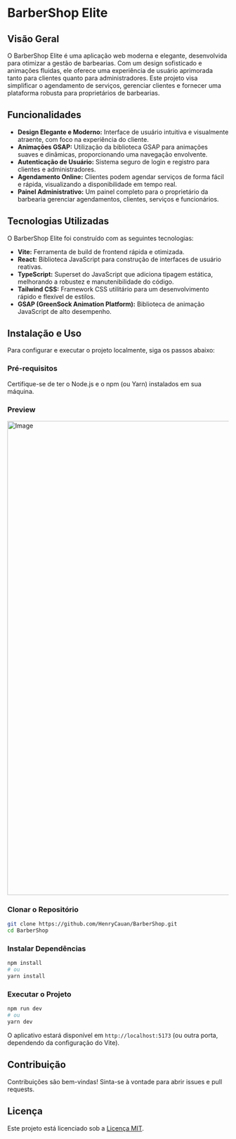 # BarberShop Elite

## Visão Geral

O BarberShop Elite é uma aplicação web moderna e elegante, desenvolvida para otimizar a gestão de barbearias. Com um design sofisticado e animações fluidas, ele oferece uma experiência de usuário aprimorada tanto para clientes quanto para administradores. Este projeto visa simplificar o agendamento de serviços, gerenciar clientes e fornecer uma plataforma robusta para proprietários de barbearias.

## Funcionalidades

*   **Design Elegante e Moderno:** Interface de usuário intuitiva e visualmente atraente, com foco na experiência do cliente.
*   **Animações GSAP:** Utilização da biblioteca GSAP para animações suaves e dinâmicas, proporcionando uma navegação envolvente.
*   **Autenticação de Usuário:** Sistema seguro de login e registro para clientes e administradores.
*   **Agendamento Online:** Clientes podem agendar serviços de forma fácil e rápida, visualizando a disponibilidade em tempo real.
*   **Painel Administrativo:** Um painel completo para o proprietário da barbearia gerenciar agendamentos, clientes, serviços e funcionários.

## Tecnologias Utilizadas

O BarberShop Elite foi construído com as seguintes tecnologias:

*   **Vite:** Ferramenta de build de frontend rápida e otimizada.
*   **React:** Biblioteca JavaScript para construção de interfaces de usuário reativas.
*   **TypeScript:** Superset do JavaScript que adiciona tipagem estática, melhorando a robustez e manutenibilidade do código.
*   **Tailwind CSS:** Framework CSS utilitário para um desenvolvimento rápido e flexível de estilos.
*   **GSAP (GreenSock Animation Platform):** Biblioteca de animação JavaScript de alto desempenho.

## Instalação e Uso

Para configurar e executar o projeto localmente, siga os passos abaixo:

### Pré-requisitos

Certifique-se de ter o Node.js e o npm (ou Yarn) instalados em sua máquina.

### Preview

<img width="1920" height="1080" alt="Image" src="https://github.com/user-attachments/assets/8fd1e753-9c7d-46da-925f-ea4a81c07120" />

### Clonar o Repositório

```bash
git clone https://github.com/HenryCauan/BarberShop.git
cd BarberShop
```

### Instalar Dependências

```bash
npm install
# ou
yarn install
```

### Executar o Projeto

```bash
npm run dev
# ou
yarn dev
```

O aplicativo estará disponível em `http://localhost:5173` (ou outra porta, dependendo da configuração do Vite).

## Contribuição

Contribuições são bem-vindas! Sinta-se à vontade para abrir issues e pull requests.

## Licença

Este projeto está licenciado sob a [Licença MIT](LICENSE).

